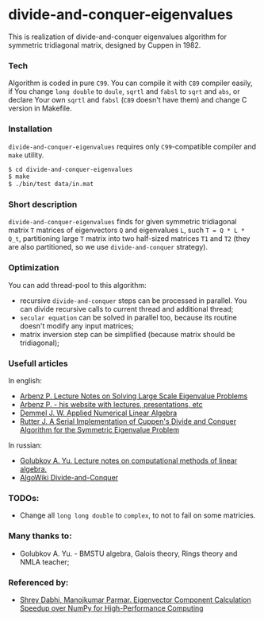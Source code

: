 # divide-and-conquer-eigenvalues

This is realization of divide-and-conquer eigenvalues algorithm for symmetric tridiagonal matrix, designed by Cuppen in 1982.

### Tech

Algorithm is coded in pure `C99`. You can compile it with `C89` compiler easily, if You change `long double` to `doule`, `sqrtl` and `fabsl` to `sqrt` and `abs`, or declare Your own `sqrtl` and `fabsl` (`C89` doesn't have them) and change C version in Makefile.

### Installation

`divide-and-conquer-eigenvalues` requires only `C99`-compatible compiler and `make` utility.

```sh
$ cd divide-and-conquer-eigenvalues
$ make
$ ./bin/test data/in.mat
```

### Short description

`divide-and-conquer-eigenvalues` finds for given symmetric tridiagonal matrix `T` matrices of eigenvectors `Q` and eigenvalues `L`, such `T = Q * L * Q_t`, partitioning large `T` matrix into two half-sized matrices `T1` and `T2` (they are also partitioned, so we use `divide-and-conquer` strategy).

### Optimization

You can add thread-pool to this algorithm:
- recursive `divide-and-conquer` steps can be processed in parallel. You can divide recursive calls to current thread and additional thread;
- `secular equation` can be solved in parallel too, because its routine doesn't modify any input matrices;
- matrix inversion step can be simplified (because matrix should be tridiagonal);

### Usefull articles

In english:
- [Arbenz P. Lecture Notes on Solving Large Scale Eigenvalue Problems](https://yadi.sk/i/7Ry-GgZ_vYoDvw)
- [Arbenz P. - his website with lectures, presentations, etc](http://people.inf.ethz.ch/arbenz/ewp/index.html)
- [Demmel J. W. Applied Numerical Linear Algebra](https://yadi.sk/i/CAk-jcKLxsj85Q)
- [Rutter J. A Serial Implementation of Cuppen's Divide and Conquer Algorithm for the Symmetric Eigenvalue Problem](https://yadi.sk/i/_UFPGDnKvpdfqA)

In russian:
- [Golubkov A. Yu. Lecture notes on computational methods of linear algebra.](https://yadi.sk/i/SQ0BW2aAu0m-LQ)
- [AlgoWiki Divide-and-Conquer](https://algowiki-project.org/ru/%D0%9C%D0%B5%D1%82%D0%BE%D0%B4_%C2%AB%D1%80%D0%B0%D0%B7%D0%B4%D0%B5%D0%BB%D1%8F%D0%B9_%D0%B8_%D0%B2%D0%BB%D0%B0%D1%81%D1%82%D0%B2%D1%83%D0%B9%C2%BB_%D0%B2%D1%8B%D1%87%D0%B8%D1%81%D0%BB%D0%B5%D0%BD%D0%B8%D1%8F_%D1%81%D0%BE%D0%B1%D1%81%D1%82%D0%B2%D0%B5%D0%BD%D0%BD%D1%8B%D1%85_%D0%B7%D0%BD%D0%B0%D1%87%D0%B5%D0%BD%D0%B8%D0%B9_%D0%B8_%D0%B2%D0%B5%D0%BA%D1%82%D0%BE%D1%80%D0%BE%D0%B2_%D1%81%D0%B8%D0%BC%D0%BC%D0%B5%D1%82%D1%80%D0%B8%D1%87%D0%BD%D0%BE%D0%B9_%D1%82%D1%80%D0%B5%D1%85%D0%B4%D0%B8%D0%B0%D0%B3%D0%BE%D0%BD%D0%B0%D0%BB%D1%8C%D0%BD%D0%BE%D0%B9_%D0%BC%D0%B0%D1%82%D1%80%D0%B8%D1%86%D1%8B)

### TODOs:
- Change all `long long double` to `complex`, to not to fail on some matricies.

### Many thanks to:
- Golubkov A. Yu. - BMSTU algebra, Galois theory, Rings theory and NMLA teacher;

### Referenced by:
- [Shrey Dabhi, Manojkumar Parmar. Eigenvector Component Calculation Speedup over NumPy for High-Performance Computing](https://arxiv.org/pdf/2002.04989.pdf)
